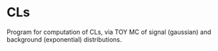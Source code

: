# CLs

Program for computation of CLs, via TOY MC of signal (gaussian) and background (exponential) distributions.